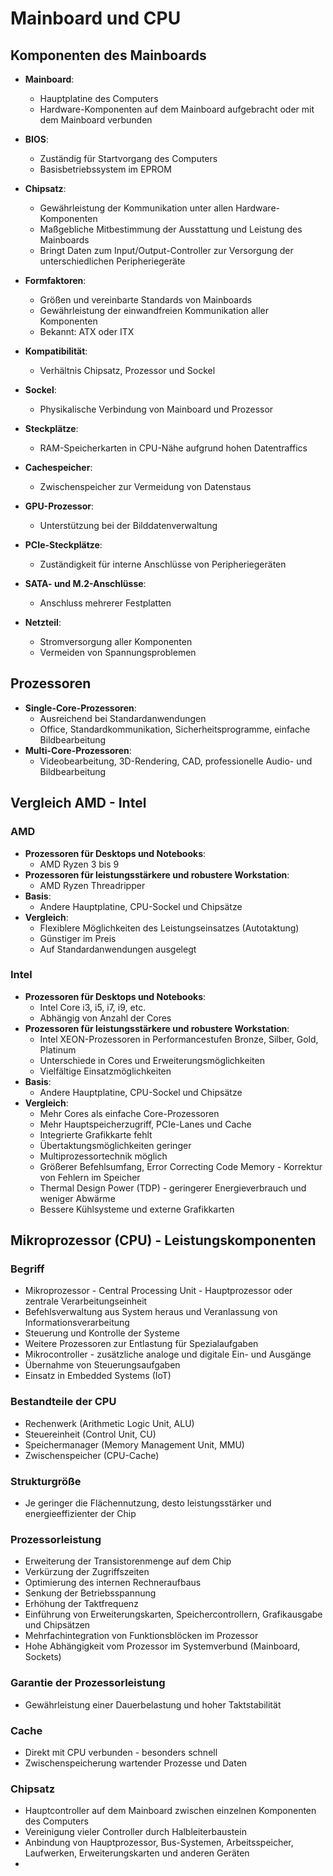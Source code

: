 # Mainboard und CPU

## Komponenten des Mainboards
- **Mainboard**:
  - Hauptplatine des Computers
  - Hardware-Komponenten auf dem Mainboard aufgebracht oder mit dem Mainboard verbunden
- **BIOS**:
  - Zuständig für Startvorgang des Computers
  - Basisbetriebssystem im EPROM
- **Chipsatz**:
  - Gewährleistung der Kommunikation unter allen Hardware-Komponenten
  - Maßgebliche Mitbestimmung der Ausstattung und Leistung des Mainboards
  - Bringt Daten zum Input/Output-Controller zur Versorgung der unterschiedlichen Peripheriegeräte
- **Formfaktoren**:
  - Größen und vereinbarte Standards von Mainboards
  - Gewährleistung der einwandfreien Kommunikation aller Komponenten
  - Bekannt: ATX oder ITX
- **Kompatibilität**:
  - Verhältnis Chipsatz, Prozessor und Sockel
- **Sockel**:
  - Physikalische Verbindung von Mainboard und Prozessor
- **Steckplätze**:
  - RAM-Speicherkarten in CPU-Nähe aufgrund hohen Datentraffics
- **Cachespeicher**:
  - Zwischenspeicher zur Vermeidung von Datenstaus

- **GPU-Prozessor**:
  - Unterstützung bei der Bilddatenverwaltung
- **PCIe-Steckplätze**:
  - Zuständigkeit für interne Anschlüsse von Peripheriegeräten
- **SATA- und M.2-Anschlüsse**:
  - Anschluss mehrerer Festplatten
- **Netzteil**:
  - Stromversorgung aller Komponenten
  - Vermeiden von Spannungsproblemen

## Prozessoren
- **Single-Core-Prozessoren**:
  - Ausreichend bei Standardanwendungen
  - Office, Standardkommunikation, Sicherheitsprogramme, einfache Bildbearbeitung
- **Multi-Core-Prozessoren**:
  - Videobearbeitung, 3D-Rendering, CAD, professionelle Audio- und Bildbearbeitung

## Vergleich AMD - Intel
### AMD
- **Prozessoren für Desktops und Notebooks**:
  - AMD Ryzen 3 bis 9
- **Prozessoren für leistungsstärkere und robustere Workstation**:
  - AMD Ryzen Threadripper
- **Basis**:
  - Andere Hauptplatine, CPU-Sockel und Chipsätze
- **Vergleich**:
  - Flexiblere Möglichkeiten des Leistungseinsatzes (Autotaktung) 
  - Günstiger im Preis
  - Auf Standardanwendungen ausgelegt

### Intel
- **Prozessoren für Desktops und Notebooks**:
  - Intel Core i3, i5, i7, i9, etc.
  - Abhängig von Anzahl der Cores
- **Prozessoren für leistungsstärkere und robustere Workstation**:
  - Intel XEON-Prozessoren in Performancestufen Bronze, Silber, Gold, Platinum
  - Unterschiede in Cores und Erweiterungsmöglichkeiten
  - Vielfältige Einsatzmöglichkeiten
- **Basis**:
  - Andere Hauptplatine, CPU-Sockel und Chipsätze
- **Vergleich**:
  - Mehr Cores als einfache Core-Prozessoren
  - Mehr Hauptspeicherzugriff, PCIe-Lanes und Cache
  - Integrierte Grafikkarte fehlt
  - Übertaktungsmöglichkeiten geringer
  - Multiprozessortechnik möglich
  - Größerer Befehlsumfang, Error Correcting Code Memory - Korrektur von Fehlern im Speicher
  - Thermal Design Power (TDP) - geringerer Energieverbrauch und weniger Abwärme
  - Bessere Kühlsysteme und externe Grafikkarten

## Mikroprozessor (CPU) - Leistungskomponenten
### Begriff
- Mikroprozessor - Central Processing Unit - Hauptprozessor oder zentrale Verarbeitungseinheit
- Befehlsverwaltung aus System heraus und Veranlassung von Informationsverarbeitung
- Steuerung und Kontrolle der Systeme
- Weitere Prozessoren zur Entlastung für Spezialaufgaben
- Mikrocontroller - zusätzliche analoge und digitale Ein- und Ausgänge
- Übernahme von Steuerungsaufgaben
- Einsatz in Embedded Systems (IoT)

### Bestandteile der CPU
- Rechenwerk (Arithmetic Logic Unit, ALU)
- Steuereinheit (Control Unit, CU)
- Speichermanager (Memory Management Unit, MMU)
- Zwischenspeicher (CPU-Cache)

### Strukturgröße
- Je geringer die Flächennutzung, desto leistungsstärker und energieeffizienter der Chip

### Prozessorleistung
- Erweiterung der Transistorenmenge auf dem Chip
- Verkürzung der Zugriffszeiten
- Optimierung des internen Rechneraufbaus
- Senkung der Betriebsspannung
- Erhöhung der Taktfrequenz
- Einführung von Erweiterungskarten, Speichercontrollern, Grafikausgabe und Chipsätzen
- Mehrfachintegration von Funktionsblöcken im Prozessor
- Hohe Abhängigkeit vom Prozessor im Systemverbund (Mainboard, Sockets)

### Garantie der Prozessorleistung
- Gewährleistung einer Dauerbelastung und hoher Taktstabilität

### Cache
- Direkt mit CPU verbunden - besonders schnell
- Zwischenspeicherung wartender Prozesse und Daten

### Chipsatz
- Hauptcontroller auf dem Mainboard zwischen einzelnen Komponenten des Computers
- Vereinigung vieler Controller durch Halbleiterbaustein
- Anbindung von Hauptprozessor, Bus-Systemen, Arbeitsspeicher, Laufwerken, Erweiterungskarten und anderen Geräten
- 
